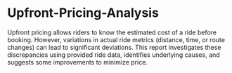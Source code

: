 # Upfront-Pricing-Analysis
Upfront pricing allows riders to know the estimated cost of a ride before booking. However, variations in actual ride metrics (distance, time, or route changes) can lead to significant deviations.  This report investigates these discrepancies using provided ride data, identifies underlying causes, and suggests some improvements to minimize price.
